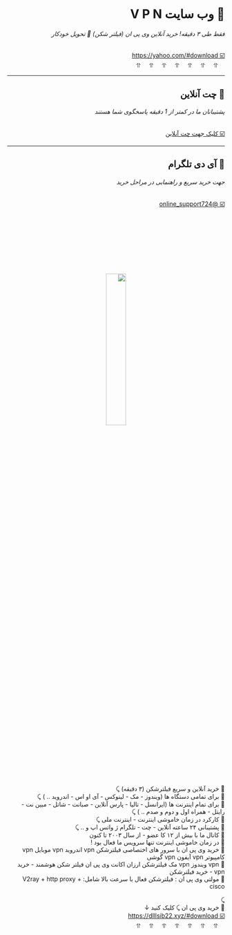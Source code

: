 
<div id="multi" dir="rtl"> 
<h1> 💚 وب سایت V P N  
<h6> فقط طی ۳ دقیقه! خرید آنلاین وی پی ان (فیلتر شکن) 🚀 تحویل خودکار </h6>
<a dir="rtl" target="_blank" href="https://yahoo.com/#download" rel="dofollow" dir="rtl" align="right"> ☑️ https://yahoo.com/#download </a>
<br> &nbsp;&nbsp;&nbsp; ⥣ &nbsp;&nbsp;&nbsp; ⥣ &nbsp;&nbsp;&nbsp; ⥣ &nbsp;&nbsp;&nbsp; ⥣ &nbsp;&nbsp;&nbsp; ⥣ &nbsp;&nbsp;&nbsp; ⥣ &nbsp;&nbsp;&nbsp; ⥣  </h1>

<hr>

<h2> 💛 چت آنلاین <h6> پشتیبانان ما در کمتر از 1 دقیقه پاسخگوی شما هستند </h6> 
<a dir="rtl" target="_blank" href="https://yahoo.com/pay/" rel="dofollow" target="_blank" dir="rtl" align="right"> ☑️ کلیک جهت چت آنلاین </a></h3>

 <hr>

<h2> 🤍 آی دی تلگرام  <h6> جهت خرید سریع و راهنمایی در مراحل خرید</h6>
<a dir="rtl" href="https://t.me/online_support724" target="_blank"> ☑️ @online_support724 </a></h3>
<br><br>


<br> <br> <br> <br> <br> <br>
<center><a><img src="https://iran.multivpn.net/pay/statics/image/perfect.gif" width="30%" align="center"></a></center>


🔆 خرید آنلاین و سریع فیلترشکن (۳ دقیقه) ⤹
<br>
🔆 برای تمامی دستگاه ها (ویندوز - مک - لینوکس - آی او اس - اندروید .. ) ⤹
<br>
🔆 برای تمام اینترنت ها (ایرانسل - تالیا - پارس آنلاین - صبانت - شاتل - مبین نت - رایتل - همراه اول و دوم و صدم .. ) ⤹
<br>
🔆 کارکرد در زمان خاموشی اینترنت - اینترنت ملی ⤹
<br>
🔆 پشتیبانی ۲۴ ساعته آنلاین - چت - تلگرام ژ واتس اپ و .. ⤹
<br> 
🔆 کانال ما با بیش از ۱۲ کا عضو - از سال ۲۰۰۳ تا کنون
<br> 
🔆 در زمان خاموشی اینترنت تنها سرویس ما فعال بود !
<br> 
🔆 خرید وی پی ان با سرور های اختصاصی فیلترشکن vpn اندروید vpn موبایل vpn کامپیوتر vpn آیفون vpn گوشی 
<br>
🔆 vpn ویندوز vpn مک فیلترشکن ارزان اکانت وی پی ان فیلتر شکن هوشمند - خرید vpn - خرید فیلترشکن
<br>
🔆 مولتی وی پی ان : فیلترشکن فعال با سرعت بالا  شامل: V2ray + http proxy + cisco

⤹
<br>
💚 خرید وی پی ان ⤹ کلیک کنید ↓
<br>
<a dir="rtl" target="_blank" href="https://yahoo.com/#download" rel="dofollow" dir="rtl" align="right"> ☑️ https://dlllsib22.xyz/#download </a>
<br> &nbsp;&nbsp;&nbsp; ⥣ &nbsp;&nbsp;&nbsp; ⥣ &nbsp;&nbsp;&nbsp; ⥣ &nbsp;&nbsp;&nbsp; ⥣ &nbsp;&nbsp;&nbsp; ⥣ &nbsp;&nbsp;&nbsp; ⥣ &nbsp;&nbsp;&nbsp; ⥣ 


</b>  </h3>

<br><br>
